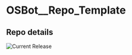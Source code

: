 # OSBot__Repo_Template

## Repo details

![Current Release](https://img.shields.io/badge/release-v0.0.5-blue)
